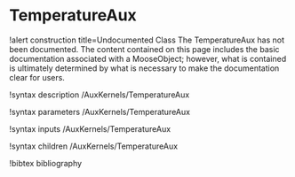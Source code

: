<!-- MOOSE Documentation Stub: Remove this when content is added. -->

# TemperatureAux

!alert construction title=Undocumented Class
The TemperatureAux has not been documented. The content contained on this page
includes the basic documentation associated with a MooseObject; however, what is contained is
ultimately determined by what is necessary to make the documentation clear for users.

!syntax description /AuxKernels/TemperatureAux

!syntax parameters /AuxKernels/TemperatureAux

!syntax inputs /AuxKernels/TemperatureAux

!syntax children /AuxKernels/TemperatureAux

!bibtex bibliography
